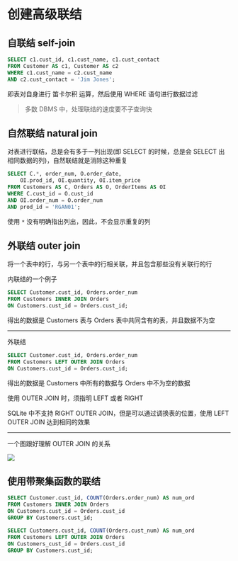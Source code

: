 # 创建高级联结

## 自联结 self-join

```sql
SELECT c1.cust_id, c1.cust_name, c1.cust_contact
FROM Customer AS c1, Customer AS c2
WHERE c1.cust_name = c2.cust_name
AND c2.cust_contact = 'Jim Jones';
```

即表对自身进行 笛卡尔积 运算，然后使用 WHERE 语句进行数据过滤

> 多数 DBMS 中，处理联结的速度要不子查询快


## 自然联结 natural join

对表进行联结，总是会有多于一列出现(即 SELECT 的时候，总是会 SELECT 出相同数据的列)，自然联结就是消除这种重复

```sql
SELECT C.*, order_num, O.order_date,
	OI.prod_id, OI.quantity, OI.item_price
FROM Customers AS C, Orders AS O, OrderItems AS OI
WHERE C.cust_id = O.cust_id
AND OI.order_num = O.order_num
AND prod_id = 'RGAN01';
```

使用 `*` 没有明确指出列出，因此，不会显示重复的列

## 外联结 outer join

将一个表中的行，与另一个表中的行相关联，并且包含那些没有关联行的行

内联结的一个例子

```sql
SELECT Customer.cust_id, Orders.order_num
FROM Customers INNER JOIN Orders
ON Customers.cust_id = Orders.cust_id;
```

得出的数据是 Customers 表与 Orders 表中共同含有的表，并且数据不为空

---

外联结

```sql
SELECT Customer.cust_id, Orders.order_num
FROM Customers LEFT OUTER JOIN Orders
ON Customers.cust_id = Orders.cust_id;
```

得出的数据是 Customers 中所有的数据与 Orders 中不为空的数据

使用 OUTER JOIN 时，须指明 LEFT 或者 RIGHT

SQLite 中不支持 RIGHT OUTER JOIN，但是可以通过调换表的位置，使用 LEFT OUTER JOIN 达到相同的效果

---

一个图跟好理解 OUTER JOIN 的关系

![](http://ww2.sinaimg.cn/large/006tNbRwgy1ffl5896990j30rl0kp42l.jpg)

## 使用带聚集函数的联结

```sql
SELECT Customer.cust_id, COUNT(Orders.order_num) AS num_ord
FROM Customers INNER JOIN Orders
ON Customers.cust_id = Orders.cust_id
GROUP BY Customers.cust_id;
```

```sql
SELECT Customers.cust_id, COUNT(Orders.cust_num) AS num_ord
FROM Customers LEFT OUTER JOIN Orders
ON Customers_cust_id = Orders.cust_id
GROUP BY Customers.cust_id;
```



